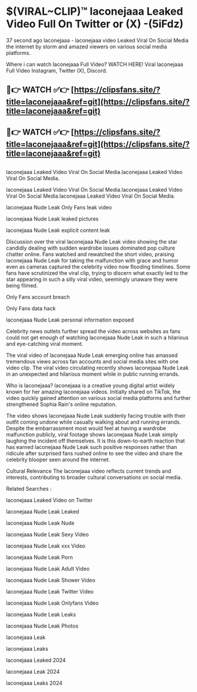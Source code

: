 # $(VIRAL~CLIP)™ laconejaaa Leaked Video Full On Twitter or (X) -(5iFdz)
37 second ago laconejaaa - laconejaaa video Leaked Viral On Social Media the internet by storm and amazed viewers on various social media platforms.

Where i can watch laconejaaa Full Video? WATCH HERE! Viral laconejaaa Full Video Instagram, Twitter (X), Discord.

## 🔴👉 WATCH ✅👉 [https://clipsfans.site/?title=laconejaaa&ref=git](https://clipsfans.site/?title=laconejaaa&ref=git)
## 🔴👉 WATCH ✅👉 [https://clipsfans.site/?title=laconejaaa&ref=git](https://clipsfans.site/?title=laconejaaa&ref=git)
##
laconejaaa Leaked Video Viral On Social Media.laconejaaa Leaked Video Viral On Social Media.

laconejaaa Leaked Video Viral On Social Media.laconejaaa Leaked Video Viral On Social Media.laconejaaa Leaked Video Viral On Social Media.

laconejaaa Nude Leak Only Fans leak video

laconejaaa Nude Leak leaked pictures

laconejaaa Nude Leak explicit content leak

Discussion over the viral laconejaaa Nude Leak video showing the star candidly dealing with sudden wardrobe issues dominated pop culture chatter online. Fans watched and rewatched the short video, praising laconejaaa Nude Leak for taking the malfunction with grace and humor even as cameras captured the celebrity video now flooding timelines. Some fans have scrutinized the viral clip, trying to discern what exactly led to the star appearing in such a silly viral video, seemingly unaware they were being filmed.


Only Fans account breach

Only Fans data hack

laconejaaa Nude Leak personal information exposed

Celebrity news outlets further spread the video across websites as fans could not get enough of watching laconejaaa Nude Leak in such a hilarious and eye-catching viral moment.


The viral video of laconejaaa Nude Leak emerging online has amassed tremendous views across fan accounts and social media sites with one video clip. The viral video circulating recently shows laconejaaa Nude Leak in an unexpected and hilarious moment while in public running errands.


Who is laconejaaa? laconejaaa is a creative young digital artist widely known for her amazing laconejaaa videos. Initially shared on TikTok, the video quickly gained attention on various social media platforms and further strengthened Sophia Rain's online reputation.

The video shows laconejaaa Nude Leak suddenly facing trouble with their outfit coming undone while casually walking about and running errands. Despite the embarrassment most would feel at having a wardrobe malfunction publicly, viral footage shows laconejaaa Nude Leak simply laughing the incident off themselves. It is this down-to-earth reaction that has earned laconejaaa Nude Leak such positive responses rather than ridicule after surprised fans rushed online to see the video and share the celebrity blooper seen around the internet.

Cultural Relevance The laconejaaa video reflects current trends and interests, contributing to broader cultural conversations on social media.

Related Searches :

laconejaaa Leaked Video on Twitter

laconejaaa Nude Leak Leaked

laconejaaa Nude Leak Nude

laconejaaa Nude Leak Sexy Video

laconejaaa Nude Leak xxx Video

laconejaaa Nude Leak Porn

laconejaaa Nude Leak Adult Video

laconejaaa Nude Leak Shower Video

laconejaaa Nude Leak Twitter Video

laconejaaa Nude Leak Onlyfans Video

laconejaaa Nude Leak Leaks

laconejaaa Nude Leak Photos

laconejaaa Leak

laconejaaa Leaks

laconejaaa Leaked 2024

laconejaaa Leak 2024

laconejaaa Leaks 2024
